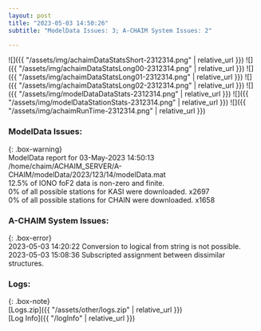 ```yaml
---
layout: post
title: "2023-05-03 14:50:26"
subtitle: "ModelData Issues: 3; A-CHAIM System Issues: 2"

---
```


![]({{ "/assets/img/achaimDataStatsShort-2312314.png" | relative_url }})
![]({{ "/assets/img/achaimDataStatsLong00-2312314.png" | relative_url }})
![]({{ "/assets/img/achaimDataStatsLong01-2312314.png" | relative_url }})
![]({{ "/assets/img/achaimDataStatsLong02-2312314.png" | relative_url }})
![]({{ "/assets/img/modelDataDataStats-2312314.png" | relative_url }})
![]({{ "/assets/img/modelDataStationStats-2312314.png" | relative_url }})
![]({{ "/assets/img/achaimRunTime-2312314.png" | relative_url }})


### ModelData Issues:  
  
{: .box-warning}  
 ModelData report for 03-May-2023 14:50:13   
 /home/chaim/ACHAIM_SERVER/A-CHAIM/modelData/2023/123/14/modelData.mat   
 12.5% of IONO foF2 data is non-zero and finite.   
 0% of all possible stations for KASI were downloaded. x2697   
 0% of all possible stations for CHAIN were downloaded. x1658   
  
### A-CHAIM System Issues:  
  
{: .box-error}  
2023-05-03 14:20:22 Conversion to logical from string is not possible.  
2023-05-03 15:08:36 Subscripted assignment between dissimilar structures.  

### Logs:  
  
{: .box-note}  
[Logs.zip]({{ "/assets/other/logs.zip" | relative_url }})  
[Log Info]({{ "/logInfo" | relative_url }})  
